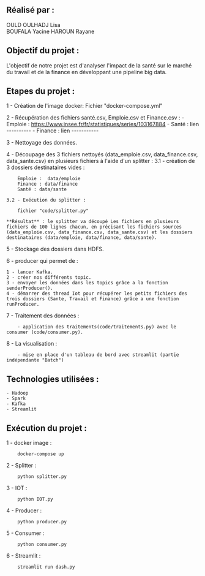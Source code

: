 ## Réalisé par :
OULD OULHADJ Lisa  
BOUFALA Yacine
HAROUN Rayane

## Objectif du projet : 
L'objectif de notre projet est d'analyser l'impact de la santé sur le marché du travail et de la finance en développant une pipeline big data.
  

## Etapes du projet : 

1 - Création de l'image docker: 
	Fichier "docker-compose.yml"

2 - Récupération des fichiers santé.csv, Emploie.csv et Finance.csv :
	- Emploie : https://www.insee.fr/fr/statistiques/series/103167884
	- Santé : lien ----------
	- Finance : lien -----------

3 - Nettoyage des données.

4 - Découpage des 3 fichiers nettoyés (data_emploie.csv, data_finance.csv, data_sante.csv) en plusieurs 		fichiers à l'aide d'un splitter :
	3.1 - création de 3 dossiers destinataires vides :

		Emploie :  data/emploie 
		Finance : data/finance
		Santé : data/sante

    3.2 - Exécution du splitter : 

		fichier "code/splitter.py"

	**Résultat** : le splitter va découpé Les fichiers en plusieurs fichiers de 100 lignes chacun, en précisant les fichiers sources (data_emploie.csv, data_finance.csv, data_sante.csv) et les dossiers destinataires (data/emploie, data/finance, data/sante).

5 - Stockage des dossiers dans HDFS. 

6 - producer qui permet de : 

	1 - lancer Kafka.
	2 - créer nos différents topic.
	3 - envoyer les données dans les topics grâce a la fonction senderProducer(). 
	4 - démarrer des thread Iot pour récupérer les petits fichiers des trois dossiers (Sante, Travail et Finance) grâce a une fonction runProducer.

7 - Traitement des données : 

		- application des traitements(code/traitements.py) avec le consumer (code/consumer.py). 

8 - La visualisation : 

		- mise en place d'un tableau de bord avec streamlit (partie indépendante "Batch")


## Technologies utilisées : 

	- Hadoop
	- Spark
	- Kafka
	- Streamlit

## Exécution du projet : 

1 - docker image :

		docker-compose up 

2 - Splitter : 

		python splitter.py 

3 - IOT : 
	
		python IOT.py

4 - Producer : 
	
		python producer.py

5 - Consumer : 

		python consumer.py

6 - Streamlit : 

		streamlit run dash.py